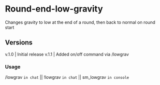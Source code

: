 # Round-end-low-gravity
Changes gravity to low at the end of a round, then back to normal on round start

## Versions
v.1.0 | Initial release
v.1.1 | Added on/off command via /lowgrav

### Usage
/lowgrav `in chat` || !lowgrav `in chat` || sm_lowgrav `in console`
